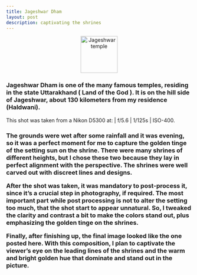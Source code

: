 ```yaml
---
title: Jageshwar Dham
layout: post
description: captivating the shrines
---
```

<div align=center><img src="https://jaideepbankoti.github.io/logbox/assets/img/jageshwar_dham.jpg" alt="Jageshwar temple" width="100rem"></div>
<h3>
Jageshwar Dham is one of the many famous temples, residing in the state Uttarakhand ( Land of the God ). It is on the hill side of Jageshwar, about 130 kilometers from my residence (Haldwani).
</h3>
This shot was taken from a Nikon D5300 at: | f/5.6 | 1/125s | ISO-400.
<h3>
The grounds were wet after some rainfall and it was evening, so it was a perfect moment for me to capture the golden tinge of the setting sun on the shrine. There were many shrines of different heights, but I chose these two because they lay in perfect alignment with the perspective. The shrines were well carved out with discreet lines and designs.

After the shot was taken, it was mandatory to post-process it, since it’s a crucial step in photography, if required. The most important part while post processing is not to alter the setting too much, that the shot start to appear unnatural. So, I tweaked the clarity and contrast a bit to make the colors stand out, plus emphasizing the golden tinge on the shrines.

Finally, after finishing up, the final image looked like the one posted here. With this composition, I plan to captivate the viewer’s eye on the leading lines of the shrines and the warm and bright golden hue that dominate and stand out in the picture.
</h3>
